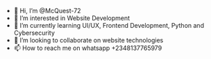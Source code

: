 - 👋 Hi, I’m @McQuest-72
- 👀 I’m interested in Website Development
- 🌱 I’m currently learning UI/UX, Frontend Development, Python and Cybersecurity
- 💞️ I’m looking to collaborate on website technologies
- 📫 How to reach me on whatsapp +2348137765979

<!---
McQuest-72/McQuest-72 is a ✨ special ✨ repository because its `README.md` (this file) appears on your GitHub profile.
You can click the Preview link to take a look at your changes.
--->
